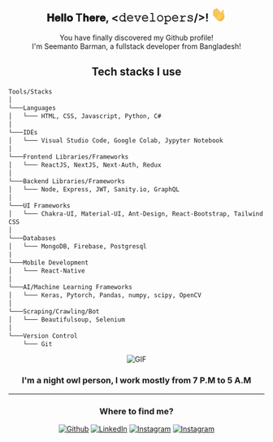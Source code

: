 <div  align="center">
<h2> 𝐇𝐞𝐥𝐥𝐨 T𝐡𝐞𝐫𝐞, <𝚍𝚎𝚟𝚎𝚕𝚘𝚙𝚎𝚛𝚜/>! <img src="https://raw.githubusercontent.com/ABSphreak/ABSphreak/master/gifs/Hi.gif" width="30px"></h2>
</div>

<div align="center">
<p>You have finally discovered my Github profile!<br> I'm Seemanto Barman, a fullstack developer from Bangladesh!</p>
</div>

<div align="center">
<h2>Tech stacks I use</h2>
</div>

```
Tools/Stacks
│
└───Languages
│   └─── HTML, CSS, Javascript, Python, C#
│
└───IDEs
│   └─── Visual Studio Code, Google Colab, Jypyter Notebook
│
└───Frontend Libraries/Frameworks
│   └─── ReactJS, NextJS, Next-Auth, Redux
│
└───Backend Libraries/Frameworks
│   └─── Node, Express, JWT, Sanity.io, GraphQL
│
└───UI Frameworks
│   └─── Chakra-UI, Material-UI, Ant-Design, React-Bootstrap, Tailwind CSS
│
└───Databases
│   └─── MongoDB, Firebase, Postgresql
|
└───Mobile Development
│   └─── React-Native
│
└───AI/Machine Learning Frameworks
│   └─── Keras, Pytorch, Pandas, numpy, scipy, OpenCV
│
└───Scraping/Crawling/Bot
│   └─── Beautifulsoup, Selenium
│
└───Version Control
    └─── Git
```

<div align="center">
<img alt="GIF" src="https://i.pinimg.com/originals/e4/26/70/e426702edf874b181aced1e2fa5c6cde.gif" />
<h3>I'm a night owl person, I work mostly from 7 P.M to 5 A.M</h3>
</div>

<hr style="height:2px;border-width:0;color:gray;background-color:gray">

<div align="center">
<h3>Where to find me?</h3>
<p>
<a href="https://github.com/seemantobarman" target="_blank"><img alt="Github" src="https://img.shields.io/badge/GitHub-%2312100E.svg?&style=for-the-badge&logo=Github&logoColor=white" /></a>
<a href="https://www.linkedin.com/in/seemanto-barman/" target="_blank"><img alt="LinkedIn" src="https://img.shields.io/badge/linkedin-%230077B5.svg?&style=for-the-badge&logo=linkedin&logoColor=white" /></a>
<a href="https://www.instagram.com/mindofarobot/" target="_blank"><img alt="Instagram" src="https://img.shields.io/badge/Instagram-E4405F?style=for-the-badge&logo=instagram&logoColor=white" /></a>
<a href="https://www.reddit.com/user/seemanto" target="_blank"><img alt="Instagram" src="https://img.shields.io/badge/reddit-FF5700?style=for-the-badge&logo=reddit&logoColor=white" /></a>
</p>
</div>
